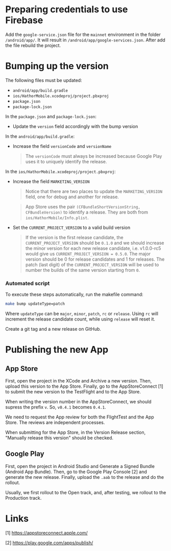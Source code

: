 # Preparing credentials to use Firebase

Add the `google-service.json` file for the `mainnet` environment in the folder `/android/app/`. It will result in `/android/app/google-services.json`. After add the file rebuild the project.


# Bumping up the version

The following files must be updated:
- `android/app/build.gradle`
- `ios/HathorMobile.xcodeproj/project.pbxproj`
- `package.json`
- `package-lock.json`

In the `package.json` and `package-lock.json`:
- Update the `version` field accordingly with the bump version

In the `android/app/build.gradle`:
- Increase the field `versionCode` and `versionName`

  > The `versionCode` must always be increased because Google Play uses it to uniquely identify the release.

In the `ios/HathorMobile.xcodeproj/project.pbxproj`:
- Increase the field `MARKETING_VERSION` 

  > Notice that there are two places to update the `MARKETING_VERSION` field, one for debug and another for release.

  > App Store uses the pair `(CFBundleShortVersionString, CFBundleVersion)` to identify a release. They are both from `ios/HathorMobile/Info.plist`.

- Set the `CURRENT_PROJECT_VERSION` to a valid build version

  > If the version is the first release candidate, the `CURRENT_PROJECT_VERSION` should be `0.1.0` and we should increase the minor version for each new release candidate, i.e. v1.0.0-rc5 would give us `CURRENT_PROJECT_VERSION = 0.5.0`.
  > The major version should be 0 for release candidates and 1 for releases.
  > The patch (last digit) of the `CURRENT_PROJECT_VERSION` will be used to number the builds of the same version starting from `0`.

### Automated script
To execute these steps automatically, run the makefile command:
```sh
make bump updateType=patch
```
Where `updateType` can be `major`, `minor`, `patch`, `rc` or `release`. Using `rc` will increment the release candidate count, while using `release` will reset it.

Create a git tag and a new release on GitHub.

# Publishing the new App

## App Store

First, open the project in the XCode and Archive a new version. Then, upload this version to the App Store. Finally, go to the AppStoreConnect [1] to submit the new version to the TestFlight and to the App Store.

When writing the version number in the AppStoreConnect, we should supress the prefix `v`. So, `v0.4.1` becomes `0.4.1`.

We need to request the App review for both the FlightTest and the App Store. The reviews are independent processes.

When submitting for the App Store, in the Version Release section, "Manually release this version" should be checked.


## Google Play

First, open the project in Android Studio and Generate a Signed Bundle (Android App Bundle). Then, go to the Google Play Console [2] and generate the new release. Finally, upload the `.aab` to the release and do the rollout.

Usually, we first rollout to the Open track, and, after testing, we rollout to the Production track.


# Links

[1] https://appstoreconnect.apple.com/

[2] https://play.google.com/apps/publish/
